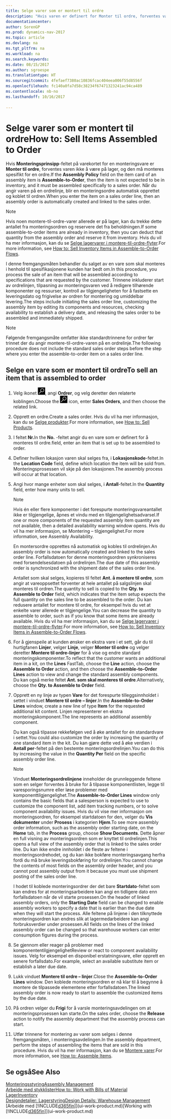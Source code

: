 ```yaml
---
title: Selge varer som er montert til ordre
description: "Hvis varen er definert for Monter til ordre, forventes varen ikke å være på lager, og den må monteres spesifikt for en ordre. Når du angir varen på en ordrelinje, blir en monteringsordre automatisk opprettet og koblet til ordren."
documentationcenter: 
author: SorenGP
ms.prod: dynamics-nav-2017
ms.topic: article
ms.devlang: na
ms.tgt_pltfrm: na
ms.workload: na
ms.search.keywords: 
ms.date: 08/15/2017
ms.author: sgroespe
ms.translationtype: HT
ms.sourcegitcommit: 4fefaef7380ac10836fcac404eea006f55d8556f
ms.openlocfilehash: fc140a0fa7d58c38234f67471323241ac94ca489
ms.contentlocale: nb-no
ms.lasthandoff: 10/16/2017

---
```

# <a name="how-to-sell-items-assembled-to-order"></a><span data-ttu-id="bb3b0-104">Selge varer som er montert til ordre</span><span class="sxs-lookup"><span data-stu-id="bb3b0-104">How to: Sell Items Assembled to Order</span></span>
<span data-ttu-id="bb3b0-105">Hvis **Monteringsprinsipp**-feltet på varekortet for en monteringsvare er **Monter til ordre**, forventes varen ikke å være på lager, og den må monteres spesifikt for en ordre.</span><span class="sxs-lookup"><span data-stu-id="bb3b0-105">If the **Assembly Policy** field on the item card of an assembly item is **Assemble-to-Order**, then the item is not expected to be in inventory, and it must be assembled specifically to a sales order.</span></span> <span data-ttu-id="bb3b0-106">Når du angir varen på en ordrelinje, blir en monteringsordre automatisk opprettet og koblet til ordren.</span><span class="sxs-lookup"><span data-stu-id="bb3b0-106">When you enter the item on a sales order line, then an assembly order is automatically created and linked to the sales order.</span></span>  

> [!NOTE]  
>  <span data-ttu-id="bb3b0-107">Hvis noen montere-til-ordre-varer allerede er på lager, kan du trekke dette antallet fra monteringsordren og reservere det fra beholdningen.</span><span class="sxs-lookup"><span data-stu-id="bb3b0-107">If some assemble-to-order items are already in inventory, then you can deduct that quantity from the assembly order and reserve it from inventory.</span></span> <span data-ttu-id="bb3b0-108">Hvis du vil ha mer informasjon, kan du se [Selge lagervarer i montere-til-ordre-flyter](assembly-how-to-sell-assemble-to-order-items-and-inventory-items-together.md).</span><span class="sxs-lookup"><span data-stu-id="bb3b0-108">For more information, see [How to: Sell Inventory Items in Assemble-to-Order Flows](assembly-how-to-sell-assemble-to-order-items-and-inventory-items-together.md).</span></span>  

<span data-ttu-id="bb3b0-109">I denne fremgangsmåten behandler du salget av en vare som skal monteres i henhold til spesifikasjonene kunden har bedt om.</span><span class="sxs-lookup"><span data-stu-id="bb3b0-109">In this procedure, you process the sale of an item that will be assembled according to specifications that are requested by the customer.</span></span> <span data-ttu-id="bb3b0-110">Trinnene inkluderer start av ordrelinjen, tilpasning av monteringsvaren ved å redigere tilhørende komponenter og ressurser, kontroll av tilgjengeligheten for å fastsette en leveringsdato og frigivelse av ordren for montering og umiddelbar levering.</span><span class="sxs-lookup"><span data-stu-id="bb3b0-110">The steps include initiating the sales order line, customizing the assembly item by editing its components and resources, checking availability to establish a delivery date, and releasing the sales order to be assembled and immediately shipped.</span></span>  

> [!NOTE]  
>  <span data-ttu-id="bb3b0-111">Følgende fremgangsmåte omfatter ikke standardtrinnene for ordrer før trinnet der du angir montere-til-ordre-varen på en ordrelinje.</span><span class="sxs-lookup"><span data-stu-id="bb3b0-111">The following procedure does not include the standard sales order steps before the step where you enter the assemble-to-order item on a sales order line.</span></span>  

## <a name="to-sell-an-item-that-is-assembled-to-order"></a><span data-ttu-id="bb3b0-112">Selge en vare som er montert til ordre</span><span class="sxs-lookup"><span data-stu-id="bb3b0-112">To sell an item that is assembled to order</span></span>  
1.  <span data-ttu-id="bb3b0-113">Velg ikonet ![Søk etter side eller rapport](media/ui-search/search_small.png "Søk etter side eller rapport"), angi **Ordrer**, og velg deretter den relaterte koblingen.</span><span class="sxs-lookup"><span data-stu-id="bb3b0-113">Choose the ![Search for Page or Report](media/ui-search/search_small.png "Search for Page or Report icon") icon, enter **Sales Orders**, and then choose the related link.</span></span>  
2.  <span data-ttu-id="bb3b0-114">Opprett en ordre.</span><span class="sxs-lookup"><span data-stu-id="bb3b0-114">Create a sales order.</span></span> <span data-ttu-id="bb3b0-115">Hvis du vil ha mer informasjon, kan du se [Selge produkter](sales-how-sell-products.md).</span><span class="sxs-lookup"><span data-stu-id="bb3b0-115">For more information, see [How to: Sell Products](sales-how-sell-products.md).</span></span>  
3.  <span data-ttu-id="bb3b0-116">I feltet **Nr.**</span><span class="sxs-lookup"><span data-stu-id="bb3b0-116">In the **No.**</span></span> <span data-ttu-id="bb3b0-117">-feltet angir du en vare som er definert for å monteres til ordre.</span><span class="sxs-lookup"><span data-stu-id="bb3b0-117">field, enter an item that is set up to be assembled to order.</span></span>  
4.  <span data-ttu-id="bb3b0-118">Definer hvilken lokasjon varen skal selges fra, i **Lokasjonskode**-feltet.</span><span class="sxs-lookup"><span data-stu-id="bb3b0-118">In the **Location Code** field, define which location the item will be sold from.</span></span> <span data-ttu-id="bb3b0-119">Monteringsprosessen vil skje på den lokasjonen.</span><span class="sxs-lookup"><span data-stu-id="bb3b0-119">The assembly process will occur at that location.</span></span>  
5.  <span data-ttu-id="bb3b0-120">Angi hvor mange enheter som skal selges, i **Antall**-feltet.</span><span class="sxs-lookup"><span data-stu-id="bb3b0-120">In the **Quantity** field, enter how many units to sell.</span></span>  

    > [!NOTE]  
    >  <span data-ttu-id="bb3b0-121">Hvis én eller flere komponenter i det forespurte monteringsvareantallet ikke er tilgjengelige, åpnes et vindu med en tilgjengelighetsadvarsel.</span><span class="sxs-lookup"><span data-stu-id="bb3b0-121">If one or more components of the requested assembly item quantity are not available, then a detailed availability warning window opens.</span></span> <span data-ttu-id="bb3b0-122">Hvis du vil ha mer informasjon, se Montering – tilgjengelighet.</span><span class="sxs-lookup"><span data-stu-id="bb3b0-122">For more information, see Assembly Availability.</span></span>  

    <span data-ttu-id="bb3b0-123">En montersordre opprettes nå automatisk og kobles til ordrelinjen.</span><span class="sxs-lookup"><span data-stu-id="bb3b0-123">An assembly order is now automatically created and linked to the sales order line.</span></span> <span data-ttu-id="bb3b0-124">Forfallsdatoen for denne monteringsordren synkroniseres med forsendelsesdatoen på ordrelinjen.</span><span class="sxs-lookup"><span data-stu-id="bb3b0-124">The due date of this assembly order is synchronized with the shipment date of the sales order line.</span></span>  

    <span data-ttu-id="bb3b0-125">Antallet som skal selges, kopieres til feltet **Ant. å montere til ordre**, som angir at vareoppsettet forventer at hele antallet på salgslinjen skal monteres til ordren.</span><span class="sxs-lookup"><span data-stu-id="bb3b0-125">The quantity to sell is copied to the **Qty. to Assemble to Order** field, which indicates that the item setup expects the full quantity on the sales line to be assembled to the order.</span></span> <span data-ttu-id="bb3b0-126">Du kan redusere antallet for montere til ordre, for eksempel hvis du vet at enkelte varer allerede er tilgjengelige.</span><span class="sxs-lookup"><span data-stu-id="bb3b0-126">You can decrease the quantity to assemble to order, such as if you know that some items are already available.</span></span> <span data-ttu-id="bb3b0-127">Hvis du vil ha mer informasjon, kan du se [Selge lagervarer i montere-til-ordre-flyter](assembly-how-to-sell-inventory-items-in-assemble-to-order-flows.md).</span><span class="sxs-lookup"><span data-stu-id="bb3b0-127">For more information, see [How to: Sell Inventory Items in Assemble-to-Order Flows](assembly-how-to-sell-inventory-items-in-assemble-to-order-flows.md).</span></span>  

6.  <span data-ttu-id="bb3b0-128">For å gjenspeile at kunden ønsker en ekstra vare i et sett, går du til hurtigfanen **Linjer**, velger **Linje**, velger **Monter til ordre** og velger deretter **Montere til ordre-linjer** for å vise og endre standard monteringskomponenter.</span><span class="sxs-lookup"><span data-stu-id="bb3b0-128">To reflect that the customer wants an additional item in a kit, on the **Lines** FastTab, choose the **Line** action, choose the **Assemble to Order** action, and then choose the **Assemble-to-Order Lines** action to view and change the standard assembly components.</span></span> <span data-ttu-id="bb3b0-129">Du kan også merke feltet **Ant. som skal monteres til ordre**.</span><span class="sxs-lookup"><span data-stu-id="bb3b0-129">Alternatively, choose the **Qty. to Assemble to Order** field.</span></span>  
7.  <span data-ttu-id="bb3b0-130">Opprett en ny linje av typen **Vare** for det forespurte tilleggsinnholdet i settet i vinduet **Montere til ordre – linjer**.</span><span class="sxs-lookup"><span data-stu-id="bb3b0-130">In the **Assemble-to-Order Lines** window, create a new line of type **Item** for the requested additional kit content.</span></span> <span data-ttu-id="bb3b0-131">Linjen representerer en ekstra monteringskomponent.</span><span class="sxs-lookup"><span data-stu-id="bb3b0-131">The line represents an additional assembly component.</span></span>  

    <span data-ttu-id="bb3b0-132">Du kan også tilpasse rekkefølgen ved å øke antallet for én standardvare i settet.</span><span class="sxs-lookup"><span data-stu-id="bb3b0-132">You could also customize the order by increasing the quantity of one standard item in the kit.</span></span> <span data-ttu-id="bb3b0-133">Du kan gjøre dette ved å øke verdien i **Antall per**-feltet på den bestemte monteringsordrelinjen.</span><span class="sxs-lookup"><span data-stu-id="bb3b0-133">You can do this by increasing the value in the **Quantity Per** field on the specific assembly order line.</span></span>  

    > [!NOTE]  
    >  <span data-ttu-id="bb3b0-134">Vinduet **Monteringsordrelinjene** inneholder de grunnleggende feltene som en selger forventes å bruke for å tilpasse komponentlisten, legge til varesporingsnumre eller løse problemer med komponenttilgjengelighet.</span><span class="sxs-lookup"><span data-stu-id="bb3b0-134">The **Assemble-to-Order Lines** window only contains the basic fields that a salesperson is expected to use to customize the component list, add item tracking numbers, or to solve component availability issues.</span></span> <span data-ttu-id="bb3b0-135">Hvis du vil vise mer informasjon om monteringsordren, for eksempel startdatoen for den, velger du **Vis dokumenter** under **Prosess** i kategorien **Hjem**.</span><span class="sxs-lookup"><span data-stu-id="bb3b0-135">To see more assembly order information, such as the assembly order starting date, on the **Home** tab, in the **Process** group, choose **Show Documents**.</span></span> <span data-ttu-id="bb3b0-136">Dette åpner en full visning av monteringsordren som er knyttet til ordrelinjen.</span><span class="sxs-lookup"><span data-stu-id="bb3b0-136">This opens a full view of the assembly order that is linked to the sales order line.</span></span> <span data-ttu-id="bb3b0-137">Du kan ikke endre innholdet i de fleste av feltene i monteringsordrehodet, og du kan ikke bokføre monteringsavgang herfra fordi du må bruke leveringsbokføring for ordrelinjen.</span><span class="sxs-lookup"><span data-stu-id="bb3b0-137">You cannot change the contents of most fields on the assembly order header, and you cannot post assembly output from it because you must use shipment posting of the sales order line.</span></span>  
    >   
    >  <span data-ttu-id="bb3b0-138">I hodet til koblede monteringsordrer der det bare **Startdato**-feltet som kan endres for at monteringsarbeidere kan angi en tidligere dato enn forfallsdatoen når de vil starte prosessen.</span><span class="sxs-lookup"><span data-stu-id="bb3b0-138">On the header of linked assembly orders, only the **Starting Date** field can be changed to enable assembly workers to specify a date that is earlier than the due date when they will start the process.</span></span> <span data-ttu-id="bb3b0-139">Alle feltene på linjene i den tilknyttede monteringsordren kan endres slik at lagermedarbeidere kan angi forbruksverdier under prosessen.</span><span class="sxs-lookup"><span data-stu-id="bb3b0-139">All fields on the lines of the linked assembly order can be changed so that warehouse workers can enter consumption figures during the process.</span></span>  

8.  <span data-ttu-id="bb3b0-140">Se gjennom eller reager på problemer med komponententilgjengelighet</span><span class="sxs-lookup"><span data-stu-id="bb3b0-140">Review or react to component availability issues.</span></span> <span data-ttu-id="bb3b0-141">Velg for eksempel en disponibel erstatningsvare, eller opprett en senere forfallsdato.</span><span class="sxs-lookup"><span data-stu-id="bb3b0-141">For example, select an available substitute item or establish a later due date.</span></span>  
9. <span data-ttu-id="bb3b0-142">Lukk vinduet **Montere til ordre – linjer**.</span><span class="sxs-lookup"><span data-stu-id="bb3b0-142">Close the **Assemble-to-Order Lines** window.</span></span> <span data-ttu-id="bb3b0-143">Den koblede monteringsordren er nå klar til å begynne å montere de tilpassede elementene etter forfallsdatoen.</span><span class="sxs-lookup"><span data-stu-id="bb3b0-143">The linked assembly order is now ready to start to assemble the customized items by the due date.</span></span>  
10. <span data-ttu-id="bb3b0-144">På ordren velger du **Frigi** for å varsle monteringsavdelingen om at monteringsprosessen kan starte.</span><span class="sxs-lookup"><span data-stu-id="bb3b0-144">On the sales order, choose the **Release** action to notify the assembly department that the assembly process can start.</span></span>  
11. <span data-ttu-id="bb3b0-145">Utfør trinnene for montering av varer som selges i denne fremgangsmåten, i monteringsavdelingen.</span><span class="sxs-lookup"><span data-stu-id="bb3b0-145">In the assembly department, perform the steps of assembling the items that are sold in this procedure.</span></span> <span data-ttu-id="bb3b0-146">Hvis du vil ha mer informasjon, kan du se [Montere varer](assembly-how-to-assemble-items.md).</span><span class="sxs-lookup"><span data-stu-id="bb3b0-146">For more information, see [How to: Assemble Items](assembly-how-to-assemble-items.md).</span></span>  

## <a name="see-also"></a><span data-ttu-id="bb3b0-147">Se også</span><span class="sxs-lookup"><span data-stu-id="bb3b0-147">See Also</span></span>  
[<span data-ttu-id="bb3b0-148">Monteringsstyring</span><span class="sxs-lookup"><span data-stu-id="bb3b0-148">Assembly Management</span></span>](assembly-assemble-items.md)  
[<span data-ttu-id="bb3b0-149">Arbeide med stykklister</span><span class="sxs-lookup"><span data-stu-id="bb3b0-149">How to: Work with Bills of Material</span></span>](inventory-how-work-BOMs.md)  
[<span data-ttu-id="bb3b0-150">Lager</span><span class="sxs-lookup"><span data-stu-id="bb3b0-150">Inventory</span></span>](inventory-manage-inventory.md)  
[<span data-ttu-id="bb3b0-151">Designdetaljer: Lagerstyring</span><span class="sxs-lookup"><span data-stu-id="bb3b0-151">Design Details: Warehouse Management</span></span>](design-details-warehouse-management.md)  
<span data-ttu-id="bb3b0-152">[Arbeide med [!INCLUDE[d365fin](includes/d365fin_md.md)]](ui-work-product.md)</span><span class="sxs-lookup"><span data-stu-id="bb3b0-152">[Working with [!INCLUDE[d365fin](includes/d365fin_md.md)]](ui-work-product.md)</span></span>

